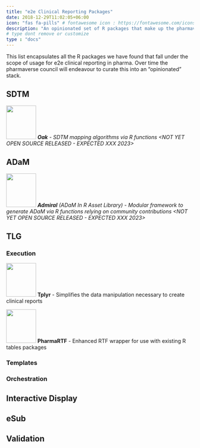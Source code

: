 ```yaml
---
title: "e2e Clinical Reporting Packages"
date: 2018-12-29T11:02:05+06:00
icon: "fas fa-pills" # fontawesome icon : https://fontawesome.com/icons
description: "An opinionated set of R packages that make up the pharmaverse core."
# type dont remove or customize
type : "docs"
---
```


This list encapsulates all the R packages we have found that fall under the scope of usage for e2e clinical reporting in pharma. Over time the pharmaverse council will endeavour to curate this into an “opinionated” stack. 

## SDTM

<img width="80" height="90" src="https://user-images.githubusercontent.com/82581364/133067114-65f89b9c-be77-4a85-8d78-bd6229c24921.png"> _**Oak** - SDTM mapping algorithms via R functions <NOT YET OPEN SOURCE RELEASED - EXPECTED XXX 2023>_

## ADaM

<img width="80" height="90" src="https://user-images.githubusercontent.com/82581364/133069864-04bb3c21-2fcb-40f3-83ff-c15f9365afe6.png"> _**Admiral** (ADaM In R Asset Library) - Modular framework to generate ADaM via R functions relying on community contributions <NOT YET OPEN SOURCE RELEASED - EXPECTED XXX 2023>_

## TLG

### Execution

<img width="80" height="90" src="https://user-images.githubusercontent.com/82581364/133070865-b5451863-8fe9-47db-970b-2d4b6fc91380.png"> **Tplyr** - Simplifies the data manipulation necessary to create clinical reports

<img width="80" height="90" src="https://user-images.githubusercontent.com/82581364/133070970-d908707d-0bfc-4e88-a8da-b12b4015024a.png"> **PharmaRTF** - Enhanced RTF wrapper for use with existing R tables packages


### Templates

### Orchestration

## Interactive Display

## eSub

## Validation

